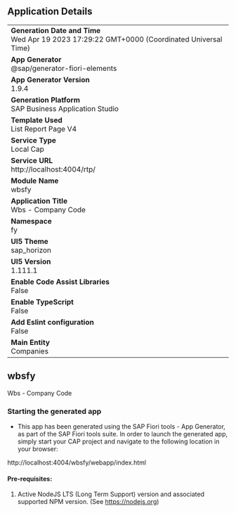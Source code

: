 ## Application Details
|               |
| ------------- |
|**Generation Date and Time**<br>Wed Apr 19 2023 17:29:22 GMT+0000 (Coordinated Universal Time)|
|**App Generator**<br>@sap/generator-fiori-elements|
|**App Generator Version**<br>1.9.4|
|**Generation Platform**<br>SAP Business Application Studio|
|**Template Used**<br>List Report Page V4|
|**Service Type**<br>Local Cap|
|**Service URL**<br>http://localhost:4004/rtp/
|**Module Name**<br>wbsfy|
|**Application Title**<br>Wbs - Company Code|
|**Namespace**<br>fy|
|**UI5 Theme**<br>sap_horizon|
|**UI5 Version**<br>1.111.1|
|**Enable Code Assist Libraries**<br>False|
|**Enable TypeScript**<br>False|
|**Add Eslint configuration**<br>False|
|**Main Entity**<br>Companies|

## wbsfy

Wbs - Company Code

### Starting the generated app

-   This app has been generated using the SAP Fiori tools - App Generator, as part of the SAP Fiori tools suite.  In order to launch the generated app, simply start your CAP project and navigate to the following location in your browser:

http://localhost:4004/wbsfy/webapp/index.html

#### Pre-requisites:

1. Active NodeJS LTS (Long Term Support) version and associated supported NPM version.  (See https://nodejs.org)



